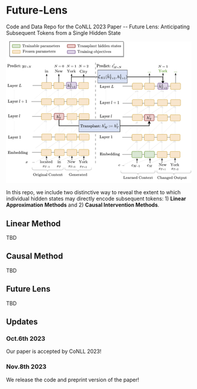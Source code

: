 # Future-Lens
Code and Data Repo for the CoNLL 2023 Paper -- Future Lens: Anticipating Subsequent Tokens from a Single Hidden State

![alt text](img/main.png "Main Fig")

In this repo, we include two distinctive way to reveal the extent to which individual hidden states may directly encode subsequent tokens: 1) **Linear Approximation Methods** and 2) **Causal Intervention Methods**.

## Linear Method
TBD

## Causal Method
TBD

## Future Lens
TBD

## Updates

### Oct.6th 2023
Our paper is accepted by CoNLL 2023!

### Nov.8th 2023
We release the code and preprint version of the paper!


